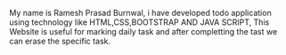 My name is Ramesh Prasad Burnwal, i have developed todo application using technology like HTML,CSS,BOOTSTRAP AND JAVA SCRIPT, 
This Website is useful for marking daily task and after completting the tast we can erase the specific task.
